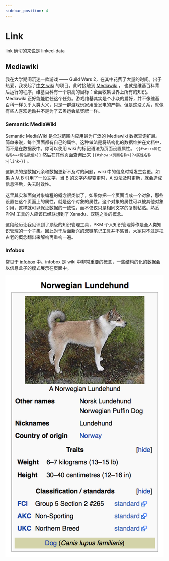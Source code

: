 ```yaml
---
sidebar_position: 4
---
```


# Link

link 确切的来说是 linked-data

## Mediawiki

我在大学期间沉迷一款游戏 —— Guild Wars 2，在其中花费了大量的时间。出于热爱，我发起了[中文 wiki](https://gw2.huijiwiki.com/) 的项目。此时接触到 [Mediawiki](https://www.mediawiki.org/wiki/MediaWiki) ， 也就是维基百科背后运行的程序，维基百科有一个崇高的目标：全面收集世界上所有的知识。Mediawiki 正好能能胜任这个任务。游戏维基其实是个小众的爱好，并不像维基百科一样关乎人类大义，只是一群游戏玩家用爱发电的产物。但是这没关系，就像有些人喜欢运动并不是为了去奥运会拿奖牌一样。

### Semantic MediaWiki

Semantic MediaWiki 是全球范围内应用最为广泛的 Mediawiki 数据查询扩展。简单来说，每个页面都有自己的属性。这种做法是将结构化的数据维护在文档中，而不是在数据表中。你可以使用 wiki 的标记语法为页面设置属性。 `{{#set:<属性名称>=<属性数值>}}` 然后在其他页面查询出来 `{{#show:<页面名称>|?<属性名称>|link=}}` 。

这解决的是数据冗余和数据更新不及时的问题，wiki 中的信息时常发生变更。如果 A 从 B 引用了一段文字，当 B 的文字内容变更时，A 没法及时更新，就会造成信息滞后，失去时效性。

这里其实和面向对象编程的概念很类似了，如果你把一个页面当成一个对象，那些设置在这个页面上的属性，就是这个对象的属性。这个对象的属性可以被其他对象引用，这样就可以保证数据的一致性，而不仅仅只是相同文字的复制粘贴。熟悉 PKM 工具的人应该已经联想到了 Xanadu、双链之类的概念。

这段经历让我见识到了顶级的知识管理工具，PKM 个人知识管理算作是全人类知识管理的一个子集。因此对于后面新兴的双链笔记工具并不感冒，大家只不过是把古老的概念翻出来解构再重构一遍。

### Infobox

常见于 [infobox](https://en.wikipedia.org/wiki/Help:Infobox) 中。infobox 是 wiki 中非常重要的概念，一些结构的化的数据会以信息盒子的模式展示在页面中。

![infobox](img/infobox.png)
